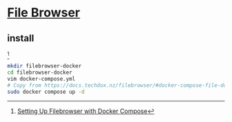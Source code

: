 # [File Browser](https://github.com/filebrowser/filebrowser)

## install

[^1]

```sh
mkdir filebrowser-docker
cd filebrowser-docker
vim docker-compose.yml
# Copy from https://docs.techdox.nz/filebrowser/#docker-compose-file-docker-composeyml
sudo docker compose up -d
```

[^1]: [Setting Up Filebrowser with Docker Compose](https://docs.techdox.nz/filebrowser/)
